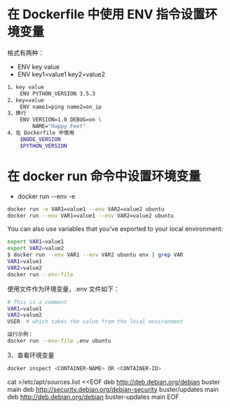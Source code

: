 # 在 Dockerfile 中使用 ENV 指令设置环境变量
格式有两种：
- ENV key value
- ENV key1=value1 key2=value2
```bash
1、key value
	ENV PYTHON_VERSION 3.5.3
2、key=value
	ENV name1=ping name2=on_ip
3、换行
	ENV VERSION=1.0 DEBUG=on \
	    NAME="Happy Feet"
4、在 Dockerfile 中使用
	$NODE_VERSION
    $PYTHON_VERSION
```
# 在 docker run 命令中设置环境变量
- docker run --env -e
```bash
docker run -e VAR1=value1 --env VAR2=value2 ubuntu
docker run --env VAR1=value1 --env VAR2=value2 ubuntu
```

You can also use variables that you’ve exported to your local environment:
```bash
export VAR1=value1
export VAR2=value2
$ docker run --env VAR1 --env VAR2 ubuntu env | grep VAR
VAR1=value1
VAR2=value2
docker run --env-file
```

使用文件作为环境变量，.env 文件如下：
```bash
# This is a comment
VAR1=value1
VAR2=value2
USER  # which takes the value from the local environment

运行示例：
docker run --env-file .env ubuntu
```
3、查看环境变量
```bash
docker inspect <CONTAINER-NAME> OR <CONTAINER-ID>
```
cat >/etc/apt/sources.list <<EOF
deb http://deb.debian.org/debian buster main
deb http://security.debian.org/debian-security buster/updates main
deb http://deb.debian.org/debian buster-updates main
EOF
